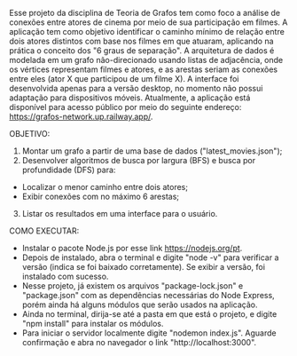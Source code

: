 Esse projeto da disciplina de Teoria de Grafos tem como foco a análise de conexões entre atores de cinema por meio de sua participação em filmes. A aplicação tem como objetivo identificar o caminho mínimo de relação entre dois atores distintos com base nos filmes em que atuaram, aplicando na prática o conceito dos "6 graus de separação". A arquitetura de dados é modelada em um grafo não-direcionado usando listas de adjacência, onde os vértices representam filmes e atores, e as arestas seriam as conexões entre eles (ator X que participou de um filme X). A interface foi desenvolvida apenas para a versão desktop, no momento não possui adaptação para dispositivos móveis. Atualmente, a aplicação está disponível para acesso público por meio do seguinte endereço: https://grafos-network.up.railway.app/.

OBJETIVO:
1. Montar um grafo a partir de uma base de dados ("latest_movies.json");
2. Desenvolver algoritmos de busca por largura (BFS) e busca por profundidade (DFS) para:
  - Localizar o menor caminho entre dois atores;
  - Exibir conexões com no máximo 6 arestas;
3. Listar os resultados em uma interface para o usuário. 

COMO EXECUTAR: 
- Instalar o pacote Node.js por esse link https://nodejs.org/pt.
- Depois de instalado, abra o terminal e digite "node -v" para verificar a versão (indica se foi baixado corretamente). Se exibir a versão, foi instalado com sucesso.
- Nesse projeto, já existem os arquivos "package-lock.json" e "package.json" com as dependências necessárias do Node Express, porém ainda há alguns módulos que serão usados na aplicação.
- Ainda no terminal, dirija-se até a pasta em que está o projeto, e digite "npm install" para instalar os módulos.
- Para iniciar o servidor localmente digite "nodemon index.js". Aguarde confirmação e abra no navegador o link "http://localhost:3000".
